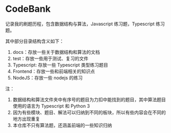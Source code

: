 # CodeBank

记录我的刷题历程，包含数据结构与算法，Javascript 练习题，Typescript 练习题。

其中部分目录结构含义如下：

1. docs：存放一些关于数据结构和算法的文档
2. test：存放一些用于测试、复习的文件
3. Typescript: 存放一些 Typescript 类型练习题目
4. Frontend：存放一些和前端相关的知识点
5. NodeJS：存放一些 nodejs 的练习

注：

1. 数据结构和算法文件夹中有序号的题目为力扣中能找到的题目，其中算法题目使用的语言为 Typescript 和 Python 3
2. 因为有些模块、题目、解法可以归纳到不同的板块，所以有些内容会在不同的地方出现重复
3. 本仓库不只有算法题，还涵盖前端的一些知识归纳
